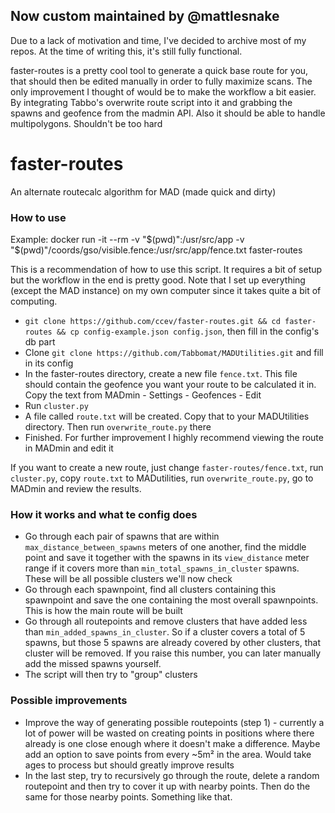 ## Now custom maintained by @mattlesnake

Due to a lack of motivation and time, I've decided to archive most of my repos. At the time of writing this, it's still fully functional.

faster-routes is a pretty cool tool to generate a quick base route for you, that should then be edited manually in order to fully maximize scans. The only improvement I thought of would be to make the workflow a bit easier. By integrating Tabbo's overwrite route script into it and grabbing the spawns and geofence from the madmin API. Also it should be able to handle multipolygons. Shouldn't be too hard

# faster-routes
An alternate routecalc algorithm for MAD (made quick and dirty)

### How to use

Example:
docker run -it --rm -v "$(pwd)":/usr/src/app -v "$(pwd)"/coords/gso/visible.fence:/usr/src/app/fence.txt faster-routes

This is a recommendation of how to use this script. It requires a bit of setup but the workflow in the end is pretty good. Note that I set up everything (except the MAD instance) on my own computer since it takes quite a bit of computing.

- `git clone https://github.com/ccev/faster-routes.git && cd faster-routes && cp config-example.json config.json`, then fill in the config's db part
- Clone `git clone https://github.com/Tabbomat/MADUtilities.git` and fill in its config
- In the faster-routes directory, create a new file `fence.txt`. This file should contain the geofence you want your route to be calculated it in. Copy the text from MADmin - Settings - Geofences - Edit
- Run `cluster.py`
- A file called `route.txt` will be created. Copy that to your MADUtilities directory. Then run `overwrite_route.py` there
- Finished. For further improvement I highly recommend viewing the route in MADmin and edit it

If you want to create a new route, just change `faster-routes/fence.txt`, run `cluster.py`, copy `route.txt` to MADutilities, run `overwrite_route.py`, go to MADmin and review the results.

### How it works and what te config does

- Go through each pair of spawns that are within `max_distance_between_spawns` meters of one another, find the middle point and save it together with the spawns in its `view_distance` meter range if it covers more than `min_total_spawns_in_cluster` spawns. These will be all possible clusters we'll now check
- Go through each spawnpoint, find all clusters containing this spawnpoint and save the one containing the most overall spawnpoints. This is how the main route will be built
- Go through all routepoints and remove clusters that have added less than `min_added_spawns_in_cluster`. So if a cluster covers a total of 5 spawns, but those 5 spawns are already covered by other clusters, that cluster will be removed. If you raise this number, you can later manually add the missed spawns yourself.
- The script will then try to "group" clusters

### Possible improvements
- Improve the way of generating possible routepoints (step 1) - currently a lot of power will be wasted on creating points in positions where there already is one close enough where it doesn't make a difference. Maybe add an option to save points from every ~5m² in the area. Would take ages to process but should greatly improve results
- In the last step, try to recursively go through the route, delete a random routepoint and then try to cover it up with nearby points. Then do the same for those nearby points. Something like that. 
